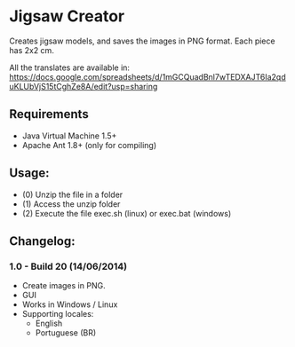 # Jigsaw Creator

Creates jigsaw models, and saves the images in PNG format. Each piece has 2x2 cm.

All the translates are available in: 
https://docs.google.com/spreadsheets/d/1mGCQuadBnl7wTEDXAJT6Ia2qduKLUbVjS15tCghZe8A/edit?usp=sharing


## Requirements
- Java Virtual Machine 1.5+
- Apache Ant 1.8+ (only for compiling)

## Usage:
- (0) Unzip the file in a folder
- (1) Access the unzip folder
- (2) Execute the file exec.sh (linux) or exec.bat (windows)

## Changelog:
### 1.0 - Build 20 (14/06/2014)
- Create images in PNG.
- GUI
- Works in Windows / Linux 
- Supporting locales:
	- English
	- Portuguese (BR)